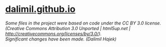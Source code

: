 # [dalimil.github.io](http://dalimil.github.io)

*Some files in the project were based on code under the CC BY 3.0 license.  
(Creative Commons Attribution 3.0 Unported | html5up.net | http://creativecommons.org/licenses/by/3.0/).  
Significant changes have been made. (Dalimil Hajek)*
